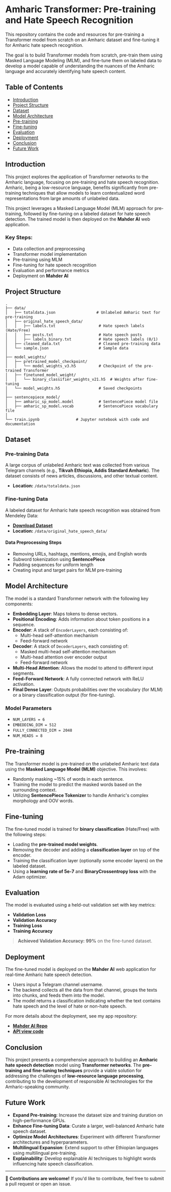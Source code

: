 # Amharic Transformer: Pre-training and Hate Speech Recognition

This repository contains the code and resources for pre-training a Transformer model from scratch on an Amharic dataset and fine-tuning it for Amharic hate speech recognition.

The goal is to build Transformer models from scratch, pre-train them using Masked Language Modeling (MLM), and fine-tune them on labeled data to develop a model capable of understanding the nuances of the Amharic language and accurately identifying hate speech content.

## Table of Contents

- [Introduction](#introduction)
- [Project Structure](#project-structure)
- [Dataset](#dataset)
- [Model Architecture](#model-architecture)
- [Pre-training](#pre-training)
- [Fine-tuning](#fine-tuning)
- [Evaluation](#evaluation)
- [Deployment](#deployment)
- [Conclusion](#conclusion)
- [Future Work](#future-work)

## Introduction

This project explores the application of Transformer networks to the Amharic language, focusing on pre-training and hate speech recognition. Amharic, being a low-resource language, benefits significantly from pre-training techniques that allow models to learn contextualized word representations from large amounts of unlabeled data.

This project leverages a Masked Language Model (MLM) approach for pre-training, followed by fine-tuning on a labeled dataset for hate speech detection. The trained model is then deployed on the **Mahder AI** web application.

### Key Steps:
- Data collection and preprocessing
- Transformer model implementation
- Pre-training using MLM
- Fine-tuning for hate speech recognition
- Evaluation and performance metrics
- Deployment on **Mahder AI**

## Project Structure

```
.
├── data/
│   ├── totaldata.json                  # Unlabeled Amharic text for pre-training
│   ├── original_hate_speech_data/
│   │   ├── labels.txt                   # Hate speech labels (Hate/Free)
│   │   ├── posts.txt                    # Hate speech posts
│   │   ├── labels_binary.txt            # Hate speech labels (0/1)
│   ├── cleaned_data.txt                 # Cleaned pre-training data
│   └── sample.json                      # Sample data
│
├── model_weights/
│   ├── pretrained_model_checkpoint/
│   │   └── model_weights_v3.h5          # Checkpoint of the pre-trained Transformer
│   ├── finetuned_model_weight/
│   │   └── binary_classifier_weights_v21.h5  # Weights after fine-tuning
│   └── model_weights.h5                 # Saved checkpoints
│
├── sentencepiece_model/
│   ├── amharic_sp_model.model           # SentencePiece model file
│   ├── amharic_sp_model.vocab           # SentencePiece vocabulary file
│
└── train.ipynb                # Jupyter notebook with code and documentation
```

## Dataset

### Pre-training Data
A large corpus of unlabeled Amharic text was collected from various Telegram channels (e.g., **Tikvah Ethiopia, Addis Standard Amharic**). The dataset consists of news articles, discussions, and other textual content.
- **Location:** `/data/totaldata.json`

### Fine-tuning Data
A labeled dataset for Amharic hate speech recognition was obtained from Mendeley Data:
- **[Download Dataset](https://data.mendeley.com/datasets/ymtmxx385m/1)**
- **Location:** `/data/original_hate_speech_data/`

#### Data Preprocessing Steps
- Removing URLs, hashtags, mentions, emojis, and English words
- Subword tokenization using **SentencePiece**
- Padding sequences for uniform length
- Creating input and target pairs for MLM pre-training

## Model Architecture

The model is a standard Transformer network with the following key components:

- **Embedding Layer**: Maps tokens to dense vectors.
- **Positional Encoding**: Adds information about token positions in a sequence.
- **Encoder**: A stack of `EncoderLayers`, each consisting of:
  - Multi-head self-attention mechanism
  - Feed-forward network
- **Decoder**: A stack of `DecoderLayers`, each consisting of:
  - Masked multi-head self-attention mechanism
  - Multi-head attention over encoder output
  - Feed-forward network
- **Multi-Head Attention**: Allows the model to attend to different input segments.
- **Feed-Forward Network**: A fully connected network with ReLU activation.
- **Final Dense Layer**: Outputs probabilities over the vocabulary (for MLM) or a binary classification output (for fine-tuning).

### Model Parameters
- `NUM_LAYERS = 6`
- `EMBEDDING_DIM = 512`
- `FULLY_CONNECTED_DIM = 2048`
- `NUM_HEADS = 8`

## Pre-training

The Transformer model is pre-trained on the unlabeled Amharic text data using the **Masked Language Model (MLM)** objective. This involves:

- Randomly masking ~15% of words in each sentence.
- Training the model to predict the masked words based on the surrounding context.
- Utilizing **SentencePiece Tokenizer** to handle Amharic's complex morphology and OOV words.

## Fine-tuning

The fine-tuned model is trained for **binary classification** (Hate/Free) with the following steps:

- Loading the **pre-trained model weights**.
- Removing the decoder and adding a **classification layer** on top of the encoder.
- Training the classification layer (optionally some encoder layers) on the labeled dataset.
- Using a **learning rate of 5e-7** and **BinaryCrossentropy loss** with the Adam optimizer.

## Evaluation

The model is evaluated using a held-out validation set with key metrics:

- **Validation Loss**
- **Validation Accuracy**
- **Training Loss**
- **Training Accuracy**

> **Achieved Validation Accuracy:** **99%** on the fine-tuned dataset.

## Deployment

The fine-tuned model is deployed on the **Mahder AI** web application for real-time Amharic hate speech detection.

- Users input a Telegram channel username.
- The backend collects all the data from that channel, groups the texts into chunks, and feeds them into the model.
- The model returns a classification indicating whether the text contains hate speech and the level of hate or non-hate speech.

For more details about the deployment, see my app repository:
- **[Mahder AI Repo](https://github.com/mahdertesf/Mahder-AI)**
- **[API view code](https://github.com/mahdertesf/Mahder-AI/blob/main/backend/telegramhate/views.py)**

## Conclusion

This project presents a comprehensive approach to building an **Amharic hate speech detection** model using **Transformer networks**. The **pre-training and fine-tuning techniques** provide a viable solution for addressing the challenges of **low-resource language processing**, contributing to the development of responsible AI technologies for the Amharic-speaking community.

## Future Work

- **Expand Pre-training**: Increase the dataset size and training duration on high-performance GPUs.
- **Enhance Fine-tuning Data**: Curate a larger, well-balanced Amharic hate speech dataset.
- **Optimize Model Architectures**: Experiment with different Transformer architectures and hyperparameters.
- **Multilingual Expansion**: Extend support to other Ethiopian languages using multilingual pre-training.
- **Explainability**: Develop explainable AI techniques to highlight words influencing hate speech classification.

---
🚀 **Contributions are welcome!** If you'd like to contribute, feel free to submit a pull request or open an issue.
